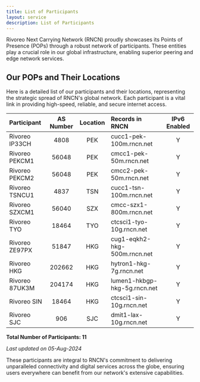 ```yaml
---
title: List of Participants
layout: service
description: List of Participants
---
```


Rivoreo Next Carrying Network (RNCN) proudly showcases its Points of Presence (POPs) through a robust network of participants. These entities play a crucial role in our global infrastructure, enabling superior peering and edge network services.

## Our POPs and Their Locations

Here is a detailed list of our participants and their locations, representing the strategic spread of RNCN's global network. Each participant is a vital link in providing high-speed, reliable, and secure internet access.

| **Participant**       | **AS Number** | **Location** | **Records in RNCN**               | **IPv6 Enabled** |
|:----------------------|:-------------:|:------------:|:----------------------------------|:----------------:|
| Rivoreo IP33CH        | 4808          | PEK          | cucc1-pek-100m.rncn.net           | Y                |
| Rivoreo PEKCM1        | 56048         | PEK          | cmcc1-pek-50m.rncn.net            | Y                |
| Rivoreo PEKCM2        | 56048         | PEK          | cmcc2-pek-50m.rncn.net            | Y                |
| Rivoreo TSNCU1        | 4837          | TSN          | cucc1-tsn-100m.rncn.net           | Y                |
| Rivoreo SZXCM1        | 56040         | SZX          | cmcc-szx1-800m.rncn.net           | Y                |
| Rivoreo TYO           | 18464         | TYO          | ctcsci1-tyo-10g.rncn.net           | Y                |
| Rivoreo ZE97PX        | 51847         | HKG          | cug1-eqkh2-hkg-500m.rncn.net      | Y                |
| Rivoreo HKG           | 202662        | HKG          | hytron1-hkg-7g.rncn.net           | Y                |
| Rivoreo 87UK3M        | 204174        | HKG          | lumen1-hkbgp-hkg-5g.rncn.net      | Y                |
| Rivoreo SIN           | 18464         | HKG          | ctcsci1-sin-10g.rncn.net          | Y                |
| Rivoreo SJC           | 906           | SJC          | dmit1-lax-10g.rncn.net            | Y                |

**Total Number of Participants: 11**

_Last updated on 05-Aug-2024_

These participants are integral to RNCN's commitment to delivering unparalleled connectivity and digital services across the globe, ensuring users everywhere can benefit from our network's extensive capabilities.
